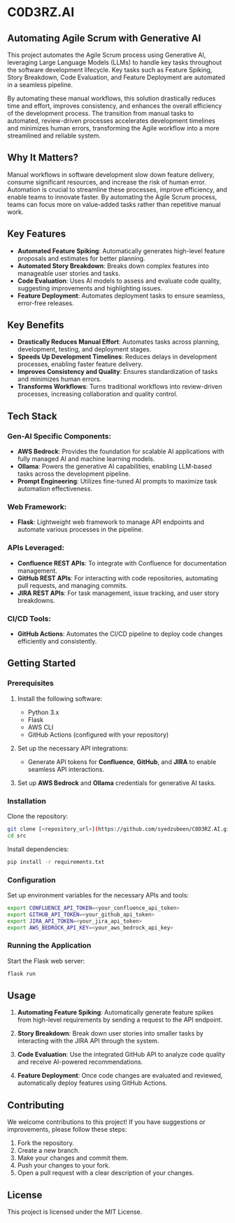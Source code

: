 # C0D3RZ.AI


## Automating Agile Scrum with Generative AI

This project automates the Agile Scrum process using Generative AI, leveraging Large Language Models (LLMs) to handle key tasks throughout the software development lifecycle. Key tasks such as Feature Spiking, Story Breakdown, Code Evaluation, and Feature Deployment are automated in a seamless pipeline.

By automating these manual workflows, this solution drastically reduces time and effort, improves consistency, and enhances the overall efficiency of the development process. The transition from manual tasks to automated, review-driven processes accelerates development timelines and minimizes human errors, transforming the Agile workflow into a more streamlined and reliable system.

## Why It Matters?

Manual workflows in software development slow down feature delivery, consume significant resources, and increase the risk of human error. Automation is crucial to streamline these processes, improve efficiency, and enable teams to innovate faster. By automating the Agile Scrum process, teams can focus more on value-added tasks rather than repetitive manual work.

## Key Features

- **Automated Feature Spiking**: Automatically generates high-level feature proposals and estimates for better planning.
- **Automated Story Breakdown**: Breaks down complex features into manageable user stories and tasks.
- **Code Evaluation**: Uses AI models to assess and evaluate code quality, suggesting improvements and highlighting issues.
- **Feature Deployment**: Automates deployment tasks to ensure seamless, error-free releases.

## Key Benefits

- **Drastically Reduces Manual Effort**: Automates tasks across planning, development, testing, and deployment stages.
- **Speeds Up Development Timelines**: Reduces delays in development processes, enabling faster feature delivery.
- **Improves Consistency and Quality**: Ensures standardization of tasks and minimizes human errors.
- **Transforms Workflows**: Turns traditional workflows into review-driven processes, increasing collaboration and quality control.

## Tech Stack

### Gen-AI Specific Components:

- **AWS Bedrock**: Provides the foundation for scalable AI applications with fully managed AI and machine learning models.
- **Ollama**: Powers the generative AI capabilities, enabling LLM-based tasks across the development pipeline.
- **Prompt Engineering**: Utilizes fine-tuned AI prompts to maximize task automation effectiveness.

### Web Framework:

- **Flask**: Lightweight web framework to manage API endpoints and automate various processes in the pipeline.

### APIs Leveraged:

- **Confluence REST APIs**: To integrate with Confluence for documentation management.
- **GitHub REST APIs**: For interacting with code repositories, automating pull requests, and managing commits.
- **JIRA REST APIs**: For task management, issue tracking, and user story breakdowns.

### CI/CD Tools:

- **GitHub Actions**: Automates the CI/CD pipeline to deploy code changes efficiently and consistently.

## Getting Started

### Prerequisites

1. Install the following software:
   - Python 3.x
   - Flask
   - AWS CLI
   - GitHub Actions (configured with your repository)

2. Set up the necessary API integrations:
   - Generate API tokens for **Confluence**, **GitHub**, and **JIRA** to enable seamless API interactions.

3. Set up **AWS Bedrock** and **Ollama** credentials for generative AI tasks.

### Installation

Clone the repository:

```bash
git clone [<repository_url>](https://github.com/syedzubeen/C0D3RZ.AI.git)
cd src
```

Install dependencies:

```bash
pip install -r requirements.txt
```

### Configuration

Set up environment variables for the necessary APIs and tools:

```bash
export CONFLUENCE_API_TOKEN=<your_confluence_api_token>
export GITHUB_API_TOKEN=<your_github_api_token>
export JIRA_API_TOKEN=<your_jira_api_token>
export AWS_BEDROCK_API_KEY=<your_aws_bedrock_api_key>
```

### Running the Application

Start the Flask web server:

```bash
flask run
```

## Usage

1. **Automating Feature Spiking**: Automatically generate feature spikes from high-level requirements by sending a request to the API endpoint.

2. **Story Breakdown**: Break down user stories into smaller tasks by interacting with the JIRA API through the system.

3. **Code Evaluation**: Use the integrated GitHub API to analyze code quality and receive AI-powered recommendations.

4. **Feature Deployment**: Once code changes are evaluated and reviewed, automatically deploy features using GitHub Actions.

## Contributing

We welcome contributions to this project! If you have suggestions or improvements, please follow these steps:

1. Fork the repository.
2. Create a new branch.
3. Make your changes and commit them.
4. Push your changes to your fork.
5. Open a pull request with a clear description of your changes.

## License

This project is licensed under the MIT License.
